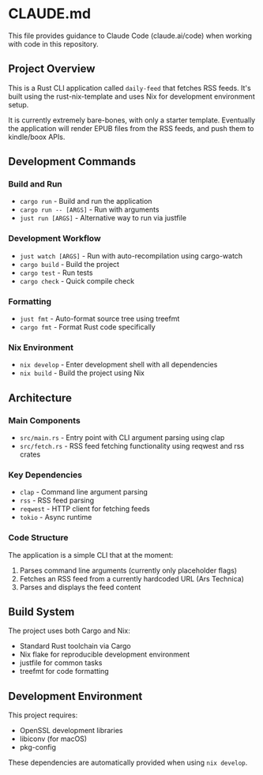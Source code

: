 # CLAUDE.md

This file provides guidance to Claude Code (claude.ai/code) when working with code in this repository.

## Project Overview

This is a Rust CLI application called `daily-feed` that fetches RSS feeds. It's built using the rust-nix-template and uses Nix for development environment setup.

It is currently extremely bare-bones, with only a starter template. Eventually 
the application will render EPUB files from the RSS feeds, and push them to 
kindle/boox APIs.

## Development Commands

### Build and Run
- `cargo run` - Build and run the application
- `cargo run -- [ARGS]` - Run with arguments
- `just run [ARGS]` - Alternative way to run via justfile

### Development Workflow
- `just watch [ARGS]` - Run with auto-recompilation using cargo-watch
- `cargo build` - Build the project
- `cargo test` - Run tests
- `cargo check` - Quick compile check

### Formatting
- `just fmt` - Auto-format source tree using treefmt
- `cargo fmt` - Format Rust code specifically

### Nix Environment
- `nix develop` - Enter development shell with all dependencies
- `nix build` - Build the project using Nix

## Architecture

### Main Components
- `src/main.rs` - Entry point with CLI argument parsing using clap
- `src/fetch.rs` - RSS feed fetching functionality using reqwest and rss crates

### Key Dependencies
- `clap` - Command line argument parsing
- `rss` - RSS feed parsing
- `reqwest` - HTTP client for fetching feeds
- `tokio` - Async runtime

### Code Structure
The application is a simple CLI that at the moment:
1. Parses command line arguments (currently only placeholder flags)
2. Fetches an RSS feed from a currently hardcoded URL (Ars Technica)
3. Parses and displays the feed content

## Build System

The project uses both Cargo and Nix:
- Standard Rust toolchain via Cargo
- Nix flake for reproducible development environment
- justfile for common tasks
- treefmt for code formatting

## Development Environment

This project requires:
- OpenSSL development libraries
- libiconv (for macOS)
- pkg-config

These dependencies are automatically provided when using `nix develop`.
